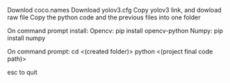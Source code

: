Downlod coco.names 
Download yolov3.cfg
Copy yolov3 link, and dowload raw file
Copy the python code and the previous files into one folder

On command prompt install: 
  Opencv: pip install opencv-python 
  Numpy: pip install numpy

On command prompt: 
 cd <(created folder)>
 python <(project final code path)>

esc to quit
 

